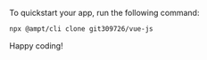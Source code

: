 To quickstart your app, run the following command: 

```bash
npx @ampt/cli clone git309726/vue-js
```

Happy coding!
